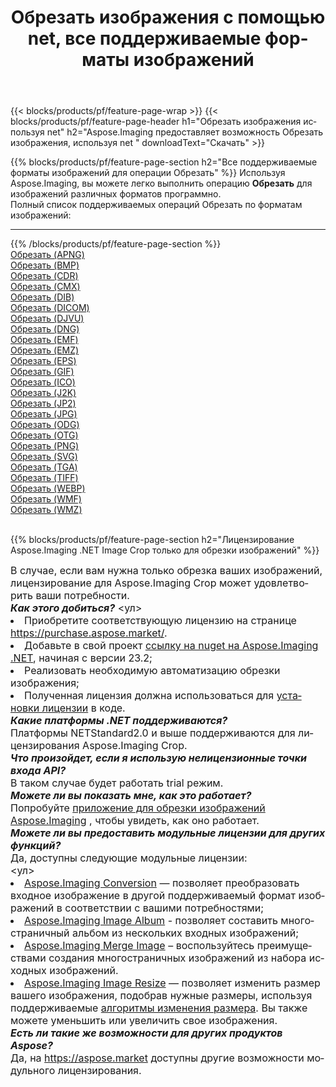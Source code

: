 ﻿---
title: Обрезать изображения с помощью net, все поддерживаемые форматы изображений 
weight: 3920
url: /ru/net/crop 
lang: ru
langdirlevel: 2
locales: zh-hans,ja,it,ru,de,es,fr,nl,id,lt,pl,pt,vi,tr,ko,zh-hant,ar,hi,th,sv,cs,uk,he
description: Используя Aspose.Imaging, вы можете легко Обрезать изображения используя net
---

{{< blocks/products/pf/feature-page-wrap >}}
{{< blocks/products/pf/feature-page-header h1="Обрезать изображения используя net" h2="Aspose.Imaging предоставляет возможность Обрезать изображения, используя net " downloadText="Скачать" >}}


{{% blocks/products/pf/feature-page-section  h2="Все поддерживаемые форматы изображений для операции Обрезать" %}}
Используя Aspose.Imaging, вы можете легко выполнить операцию **Обрезать** для изображений различных форматов программно.
<br/>
Полный список поддерживаемых операций Обрезать по форматам изображений:
<hr/>
{{% /blocks/products/pf/feature-page-section %}}
<div class="container-fluid productfamilypage bg-gray">
    <div class="convertypes bg-gray agp-content section">
        <div class="container">
		<div class="row other-converters">
		    <div class='col-md-2 other-converter remove-lp remove-rp'><a href="/imaging/ru/net/crop/apng" >Обрезать (APNG)</a></div><div class='col-md-2 other-converter remove-lp remove-rp'><a href="/imaging/ru/net/crop/bmp" >Обрезать (BMP)</a></div><div class='col-md-2 other-converter remove-lp remove-rp'><a href="/imaging/ru/net/crop/cdr" >Обрезать (CDR)</a></div><div class='col-md-2 other-converter remove-lp remove-rp'><a href="/imaging/ru/net/crop/cmx" >Обрезать (CMX)</a></div><div class='col-md-2 other-converter remove-lp remove-rp'><a href="/imaging/ru/net/crop/dib" >Обрезать (DIB)</a></div><div class='col-md-2 other-converter remove-lp remove-rp'><a href="/imaging/ru/net/crop/dicom" >Обрезать (DICOM)</a></div><div class='col-md-2 other-converter remove-lp remove-rp'><a href="/imaging/ru/net/crop/djvu" >Обрезать (DJVU)</a></div><div class='col-md-2 other-converter remove-lp remove-rp'><a href="/imaging/ru/net/crop/dng" >Обрезать (DNG)</a></div><div class='col-md-2 other-converter remove-lp remove-rp'><a href="/imaging/ru/net/crop/emf" >Обрезать (EMF)</a></div><div class='col-md-2 other-converter remove-lp remove-rp'><a href="/imaging/ru/net/crop/emz" >Обрезать (EMZ)</a></div><div class='col-md-2 other-converter remove-lp remove-rp'><a href="/imaging/ru/net/crop/eps" >Обрезать (EPS)</a></div><div class='col-md-2 other-converter remove-lp remove-rp'><a href="/imaging/ru/net/crop/gif" >Обрезать (GIF)</a></div><div class='col-md-2 other-converter remove-lp remove-rp'><a href="/imaging/ru/net/crop/ico" >Обрезать (ICO)</a></div><div class='col-md-2 other-converter remove-lp remove-rp'><a href="/imaging/ru/net/crop/j2k" >Обрезать (J2K)</a></div><div class='col-md-2 other-converter remove-lp remove-rp'><a href="/imaging/ru/net/crop/jp2" >Обрезать (JP2)</a></div><div class='col-md-2 other-converter remove-lp remove-rp'><a href="/imaging/ru/net/crop/jpg" >Обрезать (JPG)</a></div><div class='col-md-2 other-converter remove-lp remove-rp'><a href="/imaging/ru/net/crop/odg" >Обрезать (ODG)</a></div><div class='col-md-2 other-converter remove-lp remove-rp'><a href="/imaging/ru/net/crop/otg" >Обрезать (OTG)</a></div><div class='col-md-2 other-converter remove-lp remove-rp'><a href="/imaging/ru/net/crop/png" >Обрезать (PNG)</a></div><div class='col-md-2 other-converter remove-lp remove-rp'><a href="/imaging/ru/net/crop/svg" >Обрезать (SVG)</a></div><div class='col-md-2 other-converter remove-lp remove-rp'><a href="/imaging/ru/net/crop/tga" >Обрезать (TGA)</a></div><div class='col-md-2 other-converter remove-lp remove-rp'><a href="/imaging/ru/net/crop/tiff" >Обрезать (TIFF)</a></div><div class='col-md-2 other-converter remove-lp remove-rp'><a href="/imaging/ru/net/crop/webp" >Обрезать (WEBP)</a></div><div class='col-md-2 other-converter remove-lp remove-rp'><a href="/imaging/ru/net/crop/wmf" >Обрезать (WMF)</a></div><div class='col-md-2 other-converter remove-lp remove-rp'><a href="/imaging/ru/net/crop/wmz" >Обрезать (WMZ)</a></div>
                </div>
        </div>
    </div>
</div>
<br/>

{{% blocks/products/pf/feature-page-section  h2="Лицензирование Aspose.Imaging .NET Image Crop только для обрезки изображений" %}}
<div style="font-size:16px;">
В случае, если вам нужна только обрезка ваших изображений, лицензирование для Aspose.Imaging Crop может удовлетворить ваши потребности. <br/>
<i><b>Как этого добиться?</b></i>
<ул>
<li>
Приобретите соответствующую лицензию на странице <a href="https://purchase.aspose.market/">https://purchase.aspose.market/</a>.
</li>
<li>
Добавьте в свой проект <a href="https://www.nuget.org/packages/Aspose.Imaging">ссылку на nuget на Aspose.Imaging .NET</a>, начиная с версии 23.2;
</li>
<li>
Реализовать необходимую автоматизацию обрезки изображения;
</li>
<li>
Полученная лицензия должна использоваться для <a href="https://docs.aspose.com/imaging/net/licensing/">установки лицензии</a> в коде.
</li>
</ul>
<i><b>Какие платформы .NET поддерживаются?</b></i> <br/>
Платформы NETStandard2.0 и выше поддерживаются для лицензирования Aspose.Imaging Crop.<br/>
<i><b>Что произойдет, если я использую нелицензионные точки входа API?</b></i><br/>
В таком случае будет работать trial режим.<br/>
<i><b>Можете ли вы показать мне, как это работает?</b></i><br/>
Попробуйте <a href="https://products.aspose.app/imaging/ru/image-crop/">приложение для обрезки изображений Aspose.Imaging</a> , чтобы увидеть, как оно работает.<br/>
<i><b>Можете ли вы предоставить модульные лицензии для других функций?</b></i><br/>
Да, доступны следующие модульные лицензии:<br/>
<ул>
<li>
<a href="https://products.aspose.com/imaging/ru/net/conversion/">Aspose.Imaging Conversion</a> — позволяет преобразовать входное изображение в другой поддерживаемый формат изображений в соответствии с вашими потребностями;
</li>
<li>
<a href="https://products.aspose.com/imaging/ru/net/merge/">Aspose.Imaging Image Album</a> - позволяет составить многостраничный альбом из нескольких входных изображений;
</li>
<li>
<a href="https://products.aspose.com/imaging/ru/net/merge/">Aspose.Imaging Merge Image</a> – воспользуйтесь преимуществами создания многостраничных изображений из набора исходных изображений.
</li>
<li>
<a href="https://products.aspose.com/imaging/ru/net/resize/">Aspose.Imaging Image Resize</a> — позволяет изменить размер вашего изображения, подобрав нужные размеры, используя поддерживаемые <a href="https://reference.aspose.com/imaging/net/aspose.imaging/resize/">алгоритмы изменения размера</a>. Вы также можете уменьшить или увеличить свое изображения.
</li>
</ul>
<i><b>Есть ли такие же возможности для других продуктов Aspose?</b></i><br/>
Да, на <a href="https://aspose.market">https://aspose.market</a> доступны другие возможности модульного лицензирования.
</div>
<br/>
